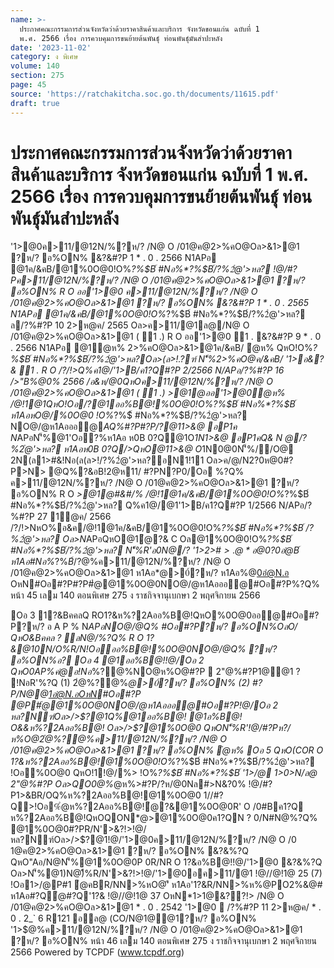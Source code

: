 ```yaml
---
name: >-
  ประกาศคณะกรรมการส่วนจังหวัดว่าด้วยราคาสินค้าและบริการ จังหวัดขอนแก่น ฉบับที่ 1
  พ.ศ. 2566 เรื่อง การควบคุมการขนย้ายต้นพันธุ์ ท่อนพันธุ์มันสำปะหลัง
date: '2023-11-02'
category: ง พิเศษ
volume: 140
section: 275
page: 45
source: 'https://ratchakitcha.soc.go.th/documents/11615.pdf'
draft: true
---
```


# ประกาศคณะกรรมการส่วนจังหวัดว่าด้วยราคาสินค้าและบริการ จังหวัดขอนแก่น ฉบับที่ 1 พ.ศ. 2566 เรื่อง การควบคุมการขนย้ายต้นพันธุ์ ท่อนพันธุ์มันสำปะหลัง

'1>@0ค>11/@12N/%?ห/? /N@ O /01@ค@2>%คO@Oล>&1>@1 ?ห/? อ%ON% &?&#?P 1 * . 0 . 2566 N1APอ @1ค/&คB/@1%0O@0!O%*?%$B์ #Nอ%*?%$B์/?%2ํ@'>หล? !@/#?Pค>11/@12N/%?ห/? /N@ O /01@ค@2>%คO@Oล>&1>@1 ?ห/? อ%ON% R O ออ'1>@0 ค>11/@12N/%?ห/? /N@ O /01@ค@2>%คO@Oล>&1>@1 ?ห/? อ%ON% &?&#?P 1 * . 0 . 2565 N1APอ @1ค/&คB/@1%0O@0!O%*?%$B์ #Nอ%*?%$B์/?%2ํ@'>หล? ล/?%#?P 10 2>ห@ค/ 2565 Oล>ค>11/@1ล@/N@ O /01@ค@2>%คO@Oล>&1>@1 ( 1 .) R O ออ'1>@0 1 . &?&#?P 9 * . 0 . 2566 N1APอ @1ํ@ห% 2>%คO@Oล>&1>@1ค/&คB/ ํ@ห% QหO!O%*?%$B์ #Nอ%*?%$B์/?%2ํ@'>หล?Oล>(ล>!.?ฑ์ N'็%2>%คO@ค/&คB/ '1>อ&?& 1 . R O /?/!>Q%ค1@/'1>B/ค1?Q#?P 2/2566 N/APอ/?%#?P 16 />"B%@0% 2566 /อ&ห/@0QหOค>11/@12N/%?ห/? /N@ O /01@ค@2>%คO@Oล>&1>@1 ( 1 .) *>@1@ออ'1>@0ํ@ห% /@!1@1QหO!Oอ/?@1ออ%B@!%0O@0!O%*?%$B์ #Nอ%*?%$B์ ห1AอหO@/%0O@0 !O%*?%$์ #Nอ%*?%$B์/?%2ํ@'>หล? NO@/@ห1Aอออ@*AQ%#?P#?P/?@11>&@ อP1ค N*APอN'็%@1'Oอ?%ห1Aอ ห0B 0?Q@1O*1N1>&@ อP1คQ& N @/?%2ํ@'>หล? ห1Aอห0B 0?Q/>QหO@11>&@ O*1N0@0N'็%//O@ 2N(ล1>#&!Nอ(ล(ล>!/?%2ํ@'>หล?อN1!11 Oล>ค/@/N2?0ห@0#?P>N> @Q%?&อB!2@ห11/ #?PN?P0/Oอ %?Q% ค>11/@12N/%?ห/? /N@ O /01@ค@2>%คO@Oล>&1>@1 ?ห/? อ%ON% R O *>@1@#&#/% /@!1@1ค/&คB/@1%0O@0!O%*?%$B์ #Nอ%*?%$B์/?%2ํ@'>หล? Q%ค1@/@1'1>B/ค1?Q#?P 1/2566 N/APอ/?%#?P 27 1@ค/ 2566 /?/!>NหO%อ&ค/@!1@1ค/&คB/@1%0O@0!O%*?%$B์ #Nอ%*?%$B์ /?%2ํ@'>หล? Oล>N*APอQหO@1ํ@?& C Oล@1%0O@0!O%*?%$B์ #Nอ%*?%$B์/?%2ํ@'>หล? N'็%R'อ0N@/? '1>2>#$>.@* อ@0?0อํ@%@!@/ค/@/Q%/@!1@ 25 (4) (7) OหN*1>1@&??!>/N@ O /01@ค@2>%คO@ Oล>&1>@1 * . 0 . 2542 ค>11/@12N/%?ห/? /N@ O /01@ค@2>%คO@Oล>&1>@1 ?ห/? อ%ON% @ออ'1>@0 ? !NอR'%?Q Oอ 1 '1>@0&?&%?QQหOQO&?ค?&Q%N!#Oอ#?P?ห/? อ%O N % N'็%1>0>N/ล@ห%@P'ี %?&!?QO!N /?%"? @/?%ล%@/Q%'1>@0N'็%!O%R' N/O%O!N>/?@1ออ'1>@0Qห/N Oอ 2 หO@//>QหO&BคคลQ %0 O @0!O%*?%$B์ ห1Aอ#Nอ%*?%$B์/?%2ํ@'>หล? อ0N@Q อ0N@ห%@P ห1Aอ#?Q2ออ0N@1//?% NO@/@ห1Aอออ@#Oอ#?P?ห/? อ%ON% N/O%O!N>R O 1?&ห%?2Aออ%B@!@ '1>$@%ค>11/@12N/%?ห/? /N@ O /01@ค@2>%คO@Oล>&1>@1 ห1Aอ*@>0์?ห/? ห1Aอ%@0อํ@N.อ OหN#Oอ#?P#?P#ํ@@1%0O@0NO@/@ห1Aอออ@#Oอ#?P%?Q% หน้า 45 เลม 140 ตอนพิเศษ 275 ง ราชกิจจานุเบกษา 2 พฤศจิกายน 2566

Oอ 3 1?&BคคลQ RO1?&ห%?2Aออ%B@!QหO%0O@0ออ@#Oอ#?P?ห/? อ A P % N*APอNO@/@Q% #Oอ#?P?ห/? อ%ON%OลO/ QหO&Bคคล ? ลN@/%?Q% R O 1?&@10N/O%R/N!Oอออ%B@!%0O@0NO@/@Q% ?ห/? อ%ON%อ? Oอ 4 @1ออ%B@!!@/Oอ 2 QหO0AP%คํ@อ!Nอ*%?@%NO@ห%O@#?P  2"@%#?P1@@1 ? !NอR'%?Q (1) 2ํ@%?@%*@>0์?ห/? อ%ON% (2) #?P/N@@1อํ@N.อOหN#Oอ#?P @P#ํ@@1%0O@0NO@/@ห1Aอออ@#Oอ#?P!@/Oอ 2 หล?Nฑ์Oล>/>$?@1Q%@1ออ%B@! @1อ%B@! O&&ห%?2Aออ%B@! Oล>/>$?@1%0O@0 QหON'็%R'!@/#?Pห?/ห%O@2ํ@%?@%ค>11/@12N/%?ห/? /N@ O /01@ค@2>%คO@Oล>&1>@1 ?ห/? อ%ON% ํ@ห% Oอ 5 QหO(COR O 1?&ห%?2Aออ%B@!@1%0O@0!O%*?%$B์ #Nอ%*?%$B์/?%2ํ@'>หล? !Oอ%0O@0 QหO!1!@/%> !O%*?%$B์ #Nอ%*?%$B์ '1>/@ 1>0>N/ล@ 2"@%#?P Oล>QO0@%*@ห%>#?P/?ห/@0Nล#>N&?0% !@/#?P1>&BR/OQ%ห%?2Aออ%B@!@1%0O@0 1//#?Q>!Oอ%ํ@ห%?2Aออ%B@!ํ@?&@1%0O@0R' O /0#Bค1?Q ห%?2Aออ%B@!QหOQON*@>@1%0O@0ค1?QN ? 0/N#N@%?Q% @1%0O@0#?PR/N'>&?!>!@/หล?Nฑ์Oล>/>$?@1!@/'1>@0ค>11/@12N/%?ห/? /N@ O /0 1@ค@2>%คO@Oล>&1>@1 ?ห/? อ%ON% &?&%?Q QหO"Aอ/N@N'็%@1%0O@0P 0R/NR O 1?&อ%B@!!@/'1>@0 &?&%?Q Oล>N'็%@1)N@)ื%R/N'>&?!>!@/'1>@0อค>11/@1 !@//@!1@ 25 (7) !Oอ1>/@P#1 ํ@คBR/NN>%หO@'ี ห1Aอ'1?&R/NN>%ห%@PO2%&@# ห1Aอ#?Qํ@#?Q'1?& !@//@!1@ 37 OหN*1>1@&??!> /N@ O /01@ค@2>%คO@Oล>&1>@1 * . 0 . 2542 '1>@0  /?%#?P 11 2>ห@ค/ * . 0 . 2_` 6 R121 อล@ (CO/N@1@@1?ห/? อ%ON% '1>$@%ค>11/@12N/%?ห/? /N@ O /01@ค@2>%คO@Oล>&1>@1 ?ห/? อ%ON% หน้า 46 เลม 140 ตอนพิเศษ 275 ง ราชกิจจานุเบกษา 2 พฤศจิกายน 2566 Powered by TCPDF (www.tcpdf.org)
